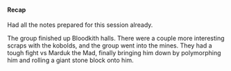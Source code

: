 #### Recap
Had all the notes prepared for this session already.  

The group finished up Bloodkith halls. There were a couple more interesting scraps with the 
kobolds, and the group went into the mines. They had a tough fight vs Marduk the Mad, finally 
bringing him down by polymorphing him and rolling a giant stone block onto him. 

